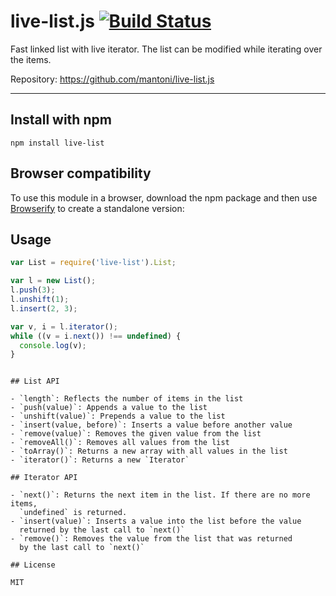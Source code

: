 # live-list.js [![Build Status](https://secure.travis-ci.org/mantoni/live-list.js.png?branch=master)](http://travis-ci.org/mantoni/live-list.js)

Fast linked list with live iterator. The list can be modified while iterating
over the items.

Repository: <https://github.com/mantoni/live-list.js>

---

## Install with npm

```
npm install live-list
```

## Browser compatibility

To use this module in a browser, download the npm package and then use
[Browserify](http://browserify.org) to create a standalone version:

## Usage

```js
var List = require('live-list').List;

var l = new List();
l.push(3);
l.unshift(1);
l.insert(2, 3);

var v, i = l.iterator();
while ((v = i.next()) !== undefined) {
  console.log(v);
}
```
```

## List API

- `length`: Reflects the number of items in the list
- `push(value)`: Appends a value to the list
- `unshift(value)`: Prepends a value to the list
- `insert(value, before)`: Inserts a value before another value
- `remove(value)`: Removes the given value from the list
- `removeAll()`: Removes all values from the list
- `toArray()`: Returns a new array with all values in the list
- `iterator()`: Returns a new `Iterator`

## Iterator API

- `next()`: Returns the next item in the list. If there are no more items,
  `undefined` is returned.
- `insert(value)`: Inserts a value into the list before the value
  returned by the last call to `next()`
- `remove()`: Removes the value from the list that was returned
  by the last call to `next()`

## License

MIT
